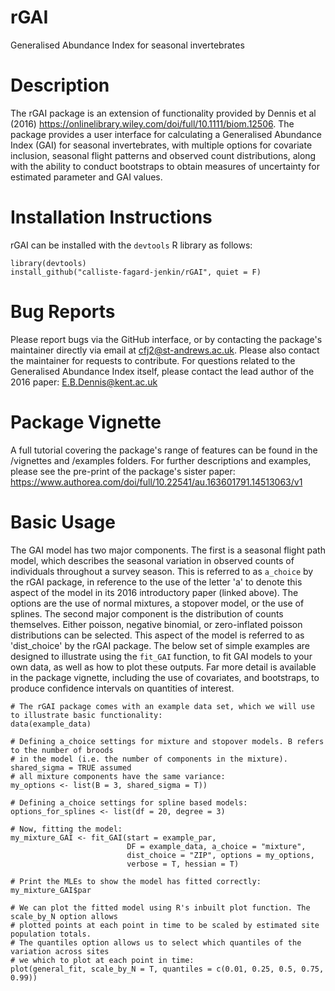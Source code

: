 # rGAI
Generalised Abundance Index for seasonal invertebrates

# Description
The rGAI package is an extension of functionality provided by Dennis et al (2016) https://onlinelibrary.wiley.com/doi/full/10.1111/biom.12506. The package provides a user interface for calculating a Generalised Abundance Index (GAI) for seasonal invertebrates, with multiple options for covariate inclusion, seasonal flight patterns and observed count distributions, along with the ability to conduct bootstraps to obtain measures of uncertainty for estimated parameter and GAI values.

# Installation Instructions
rGAI can be installed with the `devtools` R library as follows:

```
library(devtools)
install_github("calliste-fagard-jenkin/rGAI", quiet = F)
```
# Bug Reports
Please report bugs via the GitHub interface, or by contacting the package's maintainer directly via email at cfj2@st-andrews.ac.uk. Please also contact the maintainer for requests to contribute. For questions related to the Generalised Abundance Index itself, please contact the lead author of the 2016 paper: E.B.Dennis@kent.ac.uk 

# Package Vignette
A full tutorial covering the package's range of features can be found in the /vignettes and /examples folders. For further descriptions and examples, please see the pre-print of the package's sister paper: https://www.authorea.com/doi/full/10.22541/au.163601791.14513063/v1

# Basic Usage

The GAI model has two major components. The first is a seasonal flight path model, which describes the seasonal variation in observed counts of individuals throughout a survey season. This is referred to as `a_choice` by the rGAI package, in reference to the use of the letter 'a' to denote this aspect of the model in its 2016 introductory paper (linked above). The options are the use of normal mixtures, a stopover model, or the use of splines. The second major component is the distribution of counts themselves. Either poisson, negative binomial, or zero-inflated poisson distributions can be selected. This aspect of the model is referred to as 'dist_choice' by the rGAI package. The below set of simple examples are designed to illustrate using the `fit_GAI` function, to fit GAI models to your own data, as well as how to plot these outputs. Far more detail is available in the package vignette, including the use of covariates, and bootstraps, to produce confidence intervals on quantities of interest.

```
# The rGAI package comes with an example data set, which we will use to illustrate basic functionality:
data(example_data)

# Defining a_choice settings for mixture and stopover models. B refers to the number of broods
# in the model (i.e. the number of components in the mixture). shared_sigma = TRUE assumed 
# all mixture components have the same variance:
my_options <- list(B = 3, shared_sigma = T))

# Defining a_choice settings for spline based models:
options_for_splines <- list(df = 20, degree = 3)

# Now, fitting the model:
my_mixture_GAI <- fit_GAI(start = example_par,
                          DF = example_data, a_choice = "mixture",
                          dist_choice = "ZIP", options = my_options,
                          verbose = T, hessian = T)

# Print the MLEs to show the model has fitted correctly:
my_mixture_GAI$par

# We can plot the fitted model using R's inbuilt plot function. The scale_by_N option allows
# plotted points at each point in time to be scaled by estimated site population totals. 
# The quantiles option allows us to select which quantiles of the variation across sites
# we which to plot at each point in time:
plot(general_fit, scale_by_N = T, quantiles = c(0.01, 0.25, 0.5, 0.75, 0.99))

```

